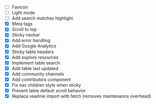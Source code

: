 - [ ] Favicon
- [ ] Light mode
- [ ] Add search matches highlight
- [x] Meta tags
- [x] Scroll to top
- [x] Sticky navbar
- [x] Add error handling
- [x] Add Google Analytics
- [x] Sticky table headers
- [x] Add explore resources
- [x] Implement table search
- [x] Add table last updated
- [x] Add community channels
- [x] Add contributors component
- [x] Fix nav children style when sticky
- [x] Prevent table default scroll behavior
- [x] Replace readme import with fetch (removes maintenance overhead)

